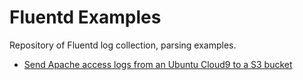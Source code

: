 # Fluentd Examples
Repository of Fluentd log collection, parsing examples.

- [Send Apache access logs from an Ubuntu Cloud9 to a S3 bucket](https://github.com/ev2900/Fluentd_Examples/tree/main/Cloud9_Apache_Logs_S3)
